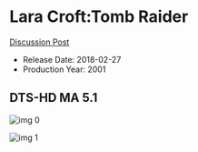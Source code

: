 # Lara Croft:Tomb Raider

[Discussion Post](https://www.avsforum.com/threads/bass-eq-for-filtered-movies.2995212/post-56788158)

* Release Date: 2018-02-27
* Production Year: 2001

## DTS-HD MA 5.1

![img 0](https://fanart.tv/fanart/movies/1995/moviethumb/lara-croft-tomb-raider-52076607abda9.jpg)

![img 1](https://i.imgur.com/WuTgKo7.png)

